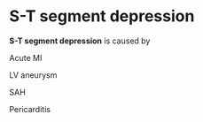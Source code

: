 # S-T segment depression

**S-T segment depression** is caused by

Acute MI

LV aneurysm

SAH

Pericarditis
